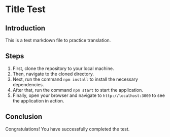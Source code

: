 # Title Test

## Introduction

This is a test markdown file to practice translation.

## Steps

1. First, clone the repository to your local machine.
2. Then, navigate to the cloned directory.
3. Next, run the command `npm install` to install the necessary dependencies.
4. After that, run the command `npm start` to start the application.
5. Finally, open your browser and navigate to `http://localhost:3000` to see the application in action.

## Conclusion

Congratulations! You have successfully completed the test.

